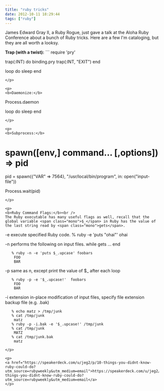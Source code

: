 ```yaml
---
title: "ruby tricks"
date: 2012-10-11 18:29:44
tags: ["ruby"]
---
```


<p>
James Edward Gray II, a Ruby Rogue, just gave a talk at the Aloha Ruby Conference about a bunch of Ruby tricks. Here are a few I'm cataloging, but they are all worth a looksy.
</p>

<p>
<b>Trap (with a twist):</b>
```
require 'pry'

trap(:INT) do
  binding.pry
  trap(:INT, "EXIT")
end

loop do
  sleep
end
```
</p>

<p>
<b>Daemonize:</b>
```
Process.daemon

loop do
  sleep
end
```
</p>

<p>
<b>Subprocess:</b>
```
# spawn([env,] command... [,options]) => pid
pid = spawn({"VAR" => 7564}, 
           "/usr/local/bin/program", 
           in: open("input-file"))

Process.wait(pid)
```
</p>

<p>
<b>Ruby Command Flags:</b><br />
The Ruby executable has many useful flags as well, recall that the global variable <span class="mono">$_</span> in Ruby has the value of the last string read by <span class="mono">gets</span>.
```
-e    execute specified Ruby code.
       % ruby -e 'puts "ohai"'
       ohai

-n    performs the following on input files.
       while gets
           ...
       end

       % ruby -n -e 'puts $_.upcase' foobars
        FOO
        BAR

-p    same as n, except print the value of $_ after each loop

       % ruby -p -e '$_.upcase!'  foobars
        FOO
        BAR


-i    extension   in-place modification of input files, 
      specify file extension backup file (e.g. .bak) 

       % echo matz > /tmp/junk
       % cat /tmp/junk
        matz
       % ruby -p -i.bak -e '$_.upcase!' /tmp/junk
       % cat /tmp/junk
        MATZ
       % cat /tmp/junk.bak
        matz

```
</p>

<p>
<a href="https://speakerdeck.com/u/jeg2/p/10-things-you-didnt-know-ruby-could-do?utm_source=rubyweekly&utm_medium=email">https://speakerdeck.com/u/jeg2/p/10-things-you-didnt-know-ruby-could-do?utm_source=rubyweekly&utm_medium=email</a>
</p>
